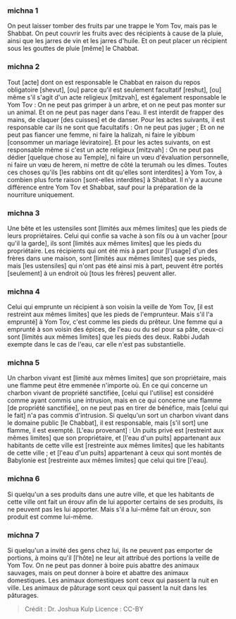 
### michna 1
On peut laisser tomber des fruits par une trappe le Yom Tov, mais pas le Shabbat. On peut couvrir les fruits avec des récipients à cause de la pluie, ainsi que les jarres de vin et les jarres d'huile. Et on peut placer un récipient sous les gouttes de pluie [même] le Chabbat.

### michna 2
Tout [acte] dont on est responsable le Chabbat en raison du repos obligatoire [shevut], [ou] parce qu'il est seulement facultatif [reshut], [ou] même s'il s'agit d'un acte religieux [mitzvah], est également responsable le Yom Tov : On ne peut pas grimper à un arbre, et on ne peut pas monter sur un animal. Et on ne peut pas nager dans l'eau. Il est interdit de frapper des mains, de claquer [des cuisses] et de danser. Pour les actes suivants, il est responsable car ils ne sont que facultatifs : On ne peut pas juger ; Et on ne peut pas fiancer une femme, ni faire la halizah, ni faire le yibbum [consommer un mariage léviratoire]. Et pour les actes suivants, on est responsable même si c'est un acte religieux [mitzvah] : On ne peut pas dédier [quelque chose au Temple], ni faire un vœu d'évaluation personnelle, ni faire un vœu de herem, ni mettre de côté la terumah ou les dîmes. Toutes ces choses qu'ils [les rabbins ont dit qu'elles sont interdites] à Yom Tov, à combien plus forte raison [sont-elles interdites] à Shabbat. Il n'y a aucune différence entre Yom Tov et Shabbat, sauf pour la préparation de la nourriture uniquement.

### michna 3
Une bête et les ustensiles sont [limités aux mêmes limites] que les pieds de leurs propriétaires. Celui qui confie sa vache à son fils ou à un vacher [pour qu'il la garde], ils sont [limités aux mêmes limites] que les pieds du propriétaire. Les récipients qui ont été mis à part pour [l'usage] d'un des frères dans une maison, sont [limités aux mêmes limites] que ses pieds, mais [les ustensiles] qui n'ont pas été ainsi mis à part, peuvent être portés [seulement] à un endroit où [tous les frères] peuvent aller.

### michna 4
Celui qui emprunte un récipient à son voisin la veille de Yom Tov, [il est restreint aux mêmes limites] que les pieds de l'emprunteur. Mais s'il l'a emprunté] à Yom Tov, c'est comme les pieds du prêteur. Une femme qui a emprunté à son voisin des épices, de l'eau ou du sel pour sa pâte, ceux-ci sont [limités aux mêmes limites] que les pieds des deux. Rabbi Judah exempte dans le cas de l'eau, car elle n'est pas substantielle.

### michna 5
Un charbon vivant est [limité aux mêmes limites] que son propriétaire, mais une flamme peut être emmenée n'importe où. En ce qui concerne un charbon vivant de propriété sanctifiée, [celui qui l'utilise] est considéré comme ayant commis une intrusion, mais en ce qui concerne une flamme [de propriété sanctifiée], on ne peut pas en tirer de bénéfice, mais [celui qui le fait] n'a pas commis d'intrusion. Si quelqu'un sort un charbon vivant dans le domaine public [le Chabbat], il est responsable, mais [s'il sort] une flamme, il est exempté. [L'eau provenant] : Un puits privé est [restreint aux mêmes limites] que son propriétaire, et [l'eau d'un puits] appartenant aux habitants de cette ville est [restreinte aux mêmes limites] que les habitants de cette ville ; et [l'eau d'un puits] appartenant à ceux qui sont montés de Babylonie est [restreinte aux mêmes limites] que celui qui tire [l'eau].

### michna 6
Si quelqu'un a ses produits dans une autre ville, et que les habitants de cette ville ont fait un érouv afin de lui apporter certains de ses produits, ils ne peuvent pas les lui apporter. Mais s'il a lui-même fait un érouv, son produit est comme lui-même.

### michna 7
Si quelqu'un a invité des gens chez lui, ils ne peuvent pas emporter de portions, à moins qu'il [l'hôte] ne leur ait attribué des portions la veille de Yom Tov. On ne peut pas donner à boire puis abattre des animaux sauvages, mais on peut donner à boire et abattre des animaux domestiques. Les animaux domestiques sont ceux qui passent la nuit en ville. Les animaux de pâturage sont ceux qui passent la nuit dans les pâturages.

>Crédit : Dr. Joshua Kulp
>Licence : CC-BY